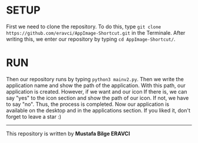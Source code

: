 # SETUP
First we need to clone the repository. To do this, type `git clone https://github.com/eravci/AppImage-Shortcut.git` in the Terminale. After writing this, we enter our repository by typing `cd AppImage-Shortcut/`. 
# RUN
Then our repository runs by typing `python3 mainv2.py`. Then we write the application name and show the path of the application. With this path, our application is created. 
However, if we want and our icon If there is, we can say "yes" to the icon section and show the path of our icon. If not, we have to say "no".
Thus, the process is completed. Now our application is available on the desktop and in the applications section.
If you liked it, don't forget to leave a star :)

------------


This repository is written by **Mustafa Bilge ERAVCI**
